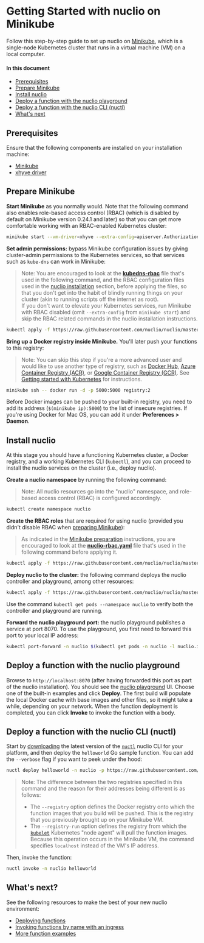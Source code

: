 # Getting Started with nuclio on Minikube

Follow this step-by-step guide to set up nuclio on [Minikube](https://github.com/kubernetes/minikube/), which is a single-node Kubernetes cluster that runs in a virtual machine (VM) on a local computer.

#### In this document

- [Prerequisites](#prerequisites)
- [Prepare Minikube](#prepare-minikube)
- [Install nuclio](#install-nuclio)
- [Deploy a function with the nuclio playground](#deploy-a-function-with-the-nuclio-playground)
- [Deploy a function with the nuclio CLI (nuctl)](#deploy-a-function-with-the-nuclio-cli-nuctl)
- [What's next](#whats-next)

## Prerequisites

Ensure that the following components are installed on your installation machine:

- [Minikube](https://kubernetes.io/docs/tasks/tools/install-minikube/)
- [xhyve driver](https://github.com/kubernetes/minikube/blob/master/docs/drivers.md#xhyve-driver)

## Prepare Minikube

**Start Minikube** as you normally would. Note that the following command also enables role-based access control (RBAC) (which is disabled by default on Minikube version 0.24.1 and later) so that you can get more comfortable working with an RBAC-enabled Kubernetes cluster:

```sh
minikube start --vm-driver=xhyve --extra-config=apiserver.Authorization.Mode=RBAC
```

**Set admin permissions:** bypass Minikube configuration issues by giving cluster-admin permissions to the Kubernetes services, so that services such as `kube-dns` can work in Minikube:
> Note: You are encouraged to look at the [**kubedns-rbac**](https://github.com/nuclio/nuclio/blob/master/hack/minikube/resources/kubedns-rbac.yaml) file that's used in the following command, and the RBAC configuration files used in the [nuclio installation](#install-nuclio) section, before applying the files, so that you don't get into the habit of blindly running things on your cluster (akin to running scripts off the internet as root).<br/>
> If you don't want to elevate your Kubernetes services, run Minikube with RBAC disabled (omit `--extra-config` from `minikube start`) and skip the RBAC related commands in the nuclio installation instructions.

```sh
kubectl apply -f https://raw.githubusercontent.com/nuclio/nuclio/master/hack/minikube/resources/kubedns-rbac.yaml
```

**Bring up a Docker registry inside Minikube.** You'll later push your functions to this registry:

> Note: You can skip this step if you're a more advanced user and would like to use another type of registry, such as [Docker Hub](https://hub.docker.com/), [Azure Container Registry (ACR)](https://azure.microsoft.com/services/container-registry/), or [Google Container Registry (GCR)](https://cloud.google.com/container-registry/). See [Getting started with Kubernetes](/docs/setup/k8s/getting-started-k8s.md) for instructions. 

```sh
minikube ssh -- docker run -d -p 5000:5000 registry:2
```

Before Docker images can be pushed to your built-in registry, you need to add its address (`$(minikube ip):5000`) to the list of insecure registries. If you're using Docker for Mac OS, you can add it under **Preferences > Daemon**.

## Install nuclio

At this stage you should have a functioning Kubernetes cluster, a Docker registry, and a working Kubernetes CLI (`kubectl`), and you can proceed to install the nuclio services on the cluster (i.e., deploy nuclio).

**Create a nuclio namespace** by running the following command:

> Note: All nuclio resources go into the "nuclio" namespace, and role-based access control (RBAC) is configured accordingly.

```sh
kubectl create namespace nuclio
```

**Create the RBAC roles** that are required for using nuclio (provided you didn't disable RBAC when [preparing Minikube](#prepare-minikube)):
> As indicated in the [Minikube preparation](#prepare-minikube) instructions, you are encouraged to look at the [**nuclio-rbac.yaml**](https://github.com/nuclio/nuclio/blob/master/hack/k8s/resources/nuclio-rbac.yaml) file that's used in the following command before applying it.

```sh
kubectl apply -f https://raw.githubusercontent.com/nuclio/nuclio/master/hack/k8s/resources/nuclio-rbac.yaml
```

**Deploy nuclio to the cluster:** the following command deploys the nuclio controller and playground, among other resources:

```sh
kubectl apply -f https://raw.githubusercontent.com/nuclio/nuclio/master/hack/k8s/resources/nuclio.yaml
```

Use the command `kubectl get pods --namespace nuclio` to verify both the controller and playground are running.

**Forward the nuclio playground port:** the nuclio playground publishes a service at port 8070. To use the playground, you first need to forward this port to your local IP address:
```sh
kubectl port-forward -n nuclio $(kubectl get pods -n nuclio -l nuclio.io/app=playground -o jsonpath='{.items[0].metadata.name}') 8070:8070
```

## Deploy a function with the nuclio playground

Browse to `http://localhost:8070` (after having forwarded this port as part of the nuclio installation). You should see the [nuclio playground](/README.md#playground) UI. Choose one of the built-in examples and click **Deploy**. The first build will populate the local Docker cache with base images and other files, so it might take a while, depending on your network. When the function deployment is completed, you can click **Invoke** to invoke the function with a body.

## Deploy a function with the nuclio CLI (nuctl)

Start by [downloading](https://github.com/nuclio/nuclio/releases) the latest version of the [`nuctl`](/docs/reference/nuctl/nuctl.md) nuclio CLI for your platform, and then deploy the `helloworld` Go sample function. You can add the `--verbose` flag if you want to peek under the hood:

```sh
nuctl deploy helloworld -n nuclio -p https://raw.githubusercontent.com/nuclio/nuclio/master/hack/examples/golang/helloworld/helloworld.go --registry $(minikube ip):5000 --run-registry localhost:5000
```

> Note: The difference between the two registries specified in this command and the reason for their addresses being different is as follows:
>
> - The `--registry` option defines the Docker registry onto which the function images that you build will be pushed. This is the registry that you previously brought up on your Minikube VM.
> - The `--registry-run` option defines the registry from which the [`kubelet`](https://kubernetes.io/docs/reference/generated/kubelet/) Kubernetes "node agent" will pull the function images. Because this operation occurs in the Minikube VM, the command specifies `localhost` instead of the VM's IP address.

Then, invoke the function:

```sh
nuctl invoke -n nuclio helloworld
```

## What's next?

See the following resources to make the best of your new nuclio environment:

- [Deploying functions](/docs/tasks/deploying-functions.md)
- [Invoking functions by name with an ingress](/docs/concepts/k8s/function-ingress.md)
- [More function examples](/hack/examples/README.md)

